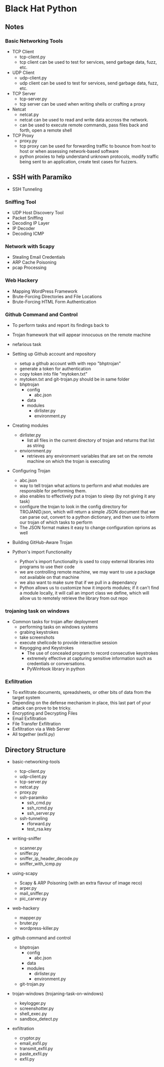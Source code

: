 # Black Hat Python


## Notes

### Basic Networking Tools

- TCP Client
    - tcp-client.py
    - tcp client can be used to test for services, send garbage data, fuzz, etc.
- UDP Client
    - udp-client.py
    - udp client can be used to test for services, send garbage data, fuzz, etc.
- TCP Server
    - tcp-server.py
    - tcp server can be used when writing shells or crafting a proxy
- Netcat
    - netcat.py
    - netcat can be used to read and write data accross the network.
    - can be used to execute remote commands, pass files back and forth, open a remote shell
- TCP Proxy
    - proxy.py
    - tcp proxy can be used for forwarding traffic to bounce from host to host or when assessing network-based software
    - python proxies to help understand unknown protocols, modify traffic being sent to an application, create test cases for fuzzers.
- SSH with Paramiko
    - 
- SSH Tunneling

### Sniffing Tool

- UDP Host Discovery Tool
- Packet Sniffing
- Decoding IP Layer
- IP Decoder
- Decoding ICMP

### Network with Scapy

- Stealing Email Credentials
- ARP Cache Poisoning 
- pcap Processing

### Web Hackery

- Mapping WordPress Framework
- Brute-Forcing Directories and File Locations
- Brute-Forcing HTML Form Authentication

### Github Command and Control

- To perform tasks and report its findings back to 
- Trojan framework that will appear innocuous on the remote machine
- nefarious task

- Setting up Github account and repository
    - setup a github account with with repo "bhptrojan"
    - generate a token for authentication
    - copy token into file "mytoken.txt"
    - mytoken.txt and git-trojan.py should be in same folder 
    - bhptrojan
        - config
            - abc.json
        - data
        - modules
            - dirlister.py
            - environment.py
- Creating modules
    - dirlister.py
        - list all files in the current directory of trojan and returns that list as string
    - enviornment.py
        - retrieves any environment variables that are set on the remote machine on which the trojan is executing
- Configuring Trojan
    - abc.json
    - way to tell trojan what actions to perform and what modules are responsible for performing them.
    - also enables to effectively put a trojan to sleep (by not giving it any task)
    - configure the trojan to look in the config directory for TROJANID.json, which will return a simple JSON document that we can parse out, convert to a python dictionary, and then use to inform our trojan of which tasks to perform
    - The JSON format makes it easy to change configuration oprions as well
- Building GitHub-Aware Trojan
- Python's import Functionality
    - Python's import functionality is used to copy external libraries into programs to use their code
    - we are controlling remote machine, we may want to use a package not available on that machine
    - we also want to make sure that if we pull in a dependancy
    - Python allows us to customize how it imports modules; if it can't find a module locally, it will call an import class we define, which will allow us to remotely retrieve the library from out repo

### trojaning task on windows

- Common tasks for trojan after deployment
    - performing tasks on windows systems
    - grabing keystrokes
    - take screenshots
    - execute shellcode to provide interactive session
    - Keyogging and Keystrokes
        - The use of concealed program to record consecutive keystrokes
        - extremely effective at capturing sensitive information such as credentials or conversations.
        - PyWinHook library in python

### Exfiltration

- To exfiltrate documents, spreadsheets, or other bits of data from the target system
- Depending on the defense mechanism in place, this last part of your attack can prove to be tricky.
- Encrypting and Decrypting Files
- Email Exfiltration
- File Transfer Exfiltration
- Exfiltration via a Web Server
- All together (exfil.py)

## Directory Structure

- basic-networking-tools
    - tcp-client.py
    - udp-client.py
    - tcp-server.py
    - netcat.py
    - proxy.py
    - ssh-paramiko
        - ssh_cmd.py
        - ssh_rcmd.py
        - ssh_server.py
    - ssh-tunneling
        - rforward.py
        - test_rsa.key

- writing-sniffer
    - scanner.py
    - sniffer.py
    - sniffer_ip_header_decode.py
    - sniffer_with_icmp.py

- using-scapy
    - Scapy & ARP Poisoning (with an extra flavour of image reco)
    - arper.py
    - mail_sniffer.py
    - pic_carver.py

- web-hackery
    - mapper.py
    - bruter.py
    - wordpress-killer.py

- github command and control
    - bhptrojan
        - config
            - abc.json
        - data
        - modules
            - dirlister.py
            - environment.py
    - git-trojan.py

- trojan-windows (trojaning-task-on-windows)
    - keylogger.py
    - screenshotter.py
    - shell_exec.py
    - sandbox_detect.py

- exfiltration
    - cryptor.py
    - email_exfil.py
    - transmit_exfil.py
    - paste_exfil.py
    - exfil.py